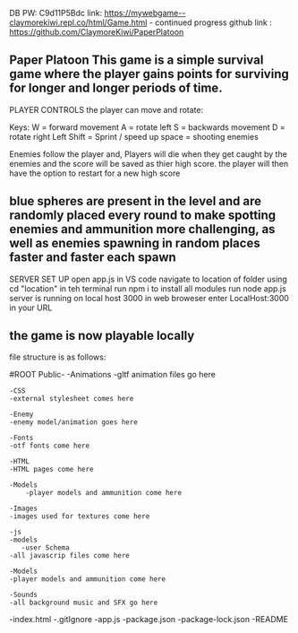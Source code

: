 DB PW: C9d11P5Bdc
link: https://mywebgame--claymorekiwi.repl.co/html/Game.html - continued progress
github link : https://github.com/ClaymoreKiwi/PaperPlatoon

Paper Platoon
This game is a simple survival game where the player gains points for surviving for longer and longer periods of time.
--------------------------------------------------------------------------------------------------------------------------
PLAYER CONTROLS
the player can move and rotate:

Keys:
W = forward movement
A = rotate left
S = backwards movement
D = rotate right
Left Shift = Sprint / speed up
space = shooting enemies

Enemies follow the player and, Players will die when they get caught by the enemies and the score will be saved as thier high score.
the player will then have the option to restart for a new high score

blue spheres are present in the level and are randomly placed every round to make spotting enemies and ammunition more challenging, as well as enemies spawning in random places faster and faster each spawn 
---------------------------------------------------------------------------------------------------------------------------
SERVER SET UP
open app.js in VS code
navigate to location of folder using cd "location" in teh terminal
run npm i to install all modules
run node app.js
server is running on local host 3000
in web broweser
enter LocalHost:3000 in your URL

the game is now playable locally
---------------------------------------------------------------------------------------------------------------------------
file structure is as follows:

#ROOT
Public-
    -Animations
   	-gltf animation files go here
    
    -CSS
 	-external stylesheet comes here
    
    -Enemy
 	-enemy model/animation goes here

    -Fonts
	-otf fonts come here
    
    -HTML
	-HTML pages come here
    
    -Models
    	-player models and ammunition come here

    -Images
 	-images used for textures come here
 	   
    -js
	-models
 	   -user Schema
 	-all javascrip files come here
 
    -Models
	-player models and ammunition come here
    
    -Sounds
 	-all background music and SFX go here
    
-index.html
-.gitIgnore
-app.js
-package.json
-package-lock.json
-README